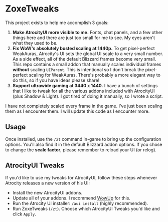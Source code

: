 # ZoxeTweaks

This project exists to help me accomplish 3 goals:

  1. **Make AtrocityUI more visible to me.**  Fonts, chat panels, and a few other things here and there are just too small for me to see.  My eyes aren't what they used to be.
  2. **Fix WoW's absolutely busted scaling at 1440p.**  To get pixel-perfect WeakAuras, Atrocity's UI sets the global UI scale to a very small number.  As a side effect, all of the default Blizzard frames become very small.  This repo contains a small addon that manually scales individual frames **without** scaling `UIParent`.  This is intentional so I don't break the pixel-perfect scaling for WeakAuras.  There's probably a more elegant way to do this, so if you have ideas please share!
  3. **Support ultrawide gaming at 3440 x 1440.**  I have a bunch of settings that I like to tweak for all the various addons included with AtrocityUI (plus Shadow & Light).  I got tired of doing it manually, so I wrote a script.

I have not completely scaled every frame in the game.  I've just been scaling them as I encounter them.  I will update this code as I encounter more.

## Usage

Once installed, use the `/zt` command in-game to bring up the configuration options.  You'll also find it in the default Blizzard addon options.  If you chose to change the **scale factor**, please remember to reload your UI (or relog).

## AtrocityUI Tweaks

If you'd like to use my tweaks for AtrocityUI, follow these steps whenever Atrocity releases a new version of his UI:

- Install the new AtrocityUI addons.
- Update all of your addons.  I recommend [WowUp](https://wowup.io/) for this.
- Run the Atrocity UI installer: `/aui install` (highly recommended).
- Run ZoxeTweaks (`/zt`).  Choose which AtrocityUI Tweaks you'd like and click `Apply`.
